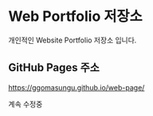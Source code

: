 # Web Portfolio 저장소
개인적인 Website Portfolio 저장소 입니다.

## GitHub Pages 주소

https://ggomasungu.github.io/web-page/

계속 수정중
